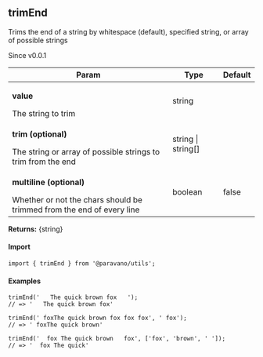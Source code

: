 <h2>trimEnd</h2>
<p>Trims the end of a string by whitespace (default), specified string, or array of possible strings</p>
<p>Since v0.0.1</p>
<table>
      <thead>
      <tr>
        <th>Param</th>
        <th>Type</th><th>Default</th></tr>
      </thead>
      <tbody><tr><td><p><b>value</b></p>The string to trim</td><td>string</td><td></td></tr><tr><td><p><b>trim <span>(optional)</span></b></p>The string or array of possible strings to trim from the end</td><td>string | string[]</td><td></td></tr><tr><td><p><b>multiline <span>(optional)</span></b></p>Whether or not the chars should be trimmed from the end of every line</td><td>boolean</td><td>false</td></tr></tbody>
    </table><p><b>Returns:</b> {string}</p>
<h4>Import</h4>

```
import { trimEnd } from '@paravano/utils';
```

  <h4>Examples</h4>




```
trimEnd('   The quick brown fox   ');
// => '   The quick brown fox'

trimEnd(' foxThe quick brown fox fox fox', ' fox');
// => ' foxThe quick brown'

trimEnd('  fox The quick brown   fox', ['fox', 'brown', ' ']);
// => '  fox The quick'
```

